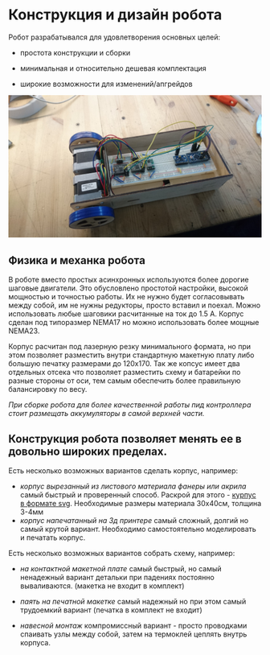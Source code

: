 Конструкция и дизайн робота
===

Робот разрабатывался для удовлетворения основных целей:

- простота конструкции и сборки

- минимальная и относительно дешевая комплектация

- широкие возможности для изменений/апгрейдов

![Image](https://raw.githubusercontent.com/minsk-hackerspace/Robbal/master/images/DSC_8492.jpg)

Физика и механка робота
---

В роботе вместо простых асинхронных используются более дорогие шаговые двигатели. Это обусловлено простотой настройки, высокой мощностью и точностью работы. Их не нужно будет согласовывать между собой, им не нужны редукторы, просто вставил и поехал. Можно использовать любые шаговики расчитанные на ток до 1.5 А. Корпус сделан под типоразмер NEMA17 но можно использовать более мощные NEMA23.

Корпус расчитан под лазерную резку минимального формата, но при этом позволяет разместить внутри стандартную макетную плату либо большую печатку размерами до 120х170. Так же копсус имеет два отдельных отсека что позволяет разместить схему и батарейки по разные стороны от оси, тем самым обеспечить более правильную балансировку по весу.

_При сборке робота для более качественной работы пид контроллера стоит размещать аккумуляторы в самой верхней части._

Конструкция робота позволяет менять ее в довольно широких пределах.
---


Есть несколько возможных вариантов сделать корпус, например:
- _корпус вырезанный из листового материала фанеры или акрила_ самый быстрый и проверенный способ. Раскрой для этого - [курпус в формате svg](https://rawgit.com/minsk-hackerspace/Robbal/master/chassis.svg). Необходимые размеры материала 30х40см, толщина 3-4мм
- _корпус напечатанный на 3д принтере_ самый сложный, долгий но самый крутой вариант. Необходимо самостоятельно моделировать и печатать корпус.

Есть несколько возможных вариантов собрать схему, например:

- _на контактной макетной плате_ самый быстрый, но самый ненадежный вариант детальки при падениях постоянно вываливаются. (макетка не входит в комплект)

- _паять на печатной макетке_  самый надежный но при этом самый трудоемкий вариант (печатка в комплект не входит)

- _навесной монтаж_ компромиссный вариант - просто проводками спаивать узлы между собой, затем на термоклей цеплять внутрь корпуса.


